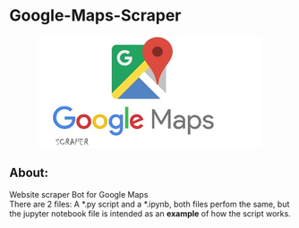 # Google-Maps-Scraper
<p align="center">
<img src="./GoogleMapsScraper.jpg" width="400"/>
</p>

## About:
Website scraper Bot for Google Maps <br>
There are 2 files: A *.py script and a *.ipynb, both files perfom the same, but the jupyter notebook file is intended as an **example** of how the script works. <br>

